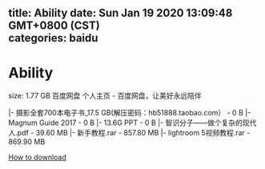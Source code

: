 
title: Ability
date: Sun Jan 19 2020 13:09:48 GMT+0800 (CST)    
categories: baidu
---

# Ability
size: 1.77 GB
 百度网盘 个人主页 - 百度网盘，让美好永远陪伴
 
|- 摄影全套700本电子书_17.5 GB(解压密码：hb51888.taobao.com） - 0 B
|- Magnum Guide 2017 - 0 B
|- 13.6G PPT - 0 B
|- 智识分子——做个复杂的现代人.pdf - 39.60 MB
|- 新手教程.rar - 857.80 MB
|- lightroom 5视频教程.rar - 869.90 MB

[How to download](https://bpcam.bemobtrk.com/go/2ceec3aa-1ca2-46d6-b9ff-aaa5c184517c?jno=290)